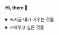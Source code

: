 #### Hi, there 👋 

<!---
yeonjaeheo/yeonjaeheo is a ✨ special ✨ repository because its `README.md` (this file) appears on your GitHub profile.
You can click the Preview link to take a look at your changes.
--->

<details>
<summary>☕️지금 내가 배우는 것들</summary>
<div markdown="1">

<img src="https://img.shields.io/badge/Python-3776AB?style=for-the-badge&logo=Python&logoColor=white">
<img src="https://img.shields.io/badge/Django-092E20?style=flat&logo=Django&logoColor=white"/>
<img src="https://img.shields.io/badge/linux-FCC624?style=for-the-badge&logo=linux&logoColor=black">

</div>
</details>

<details>
<summary>🔥배우고 싶은 것들</summary>
<div markdown="2">

<img src="https://img.shields.io/badge/Spring%20Boot-6DB33F?style=flat-square&logo=Spring%20Boot&logoColor=black"/>


</div>
</details>
